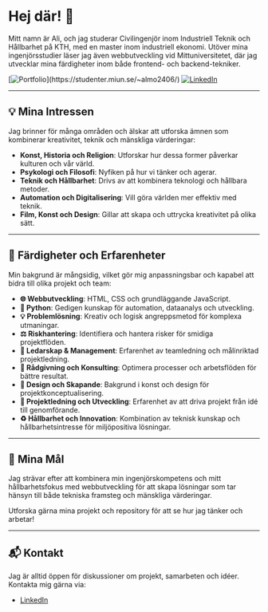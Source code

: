 # Hej där! 👋

Mitt namn är Ali, och jag studerar Civilingenjör inom Industriell Teknik och Hållbarhet på KTH, med en master inom industriell ekonomi. Utöver mina ingenjörsstudier läser jag även webbutveckling vid Mittuniversitetet, där jag utvecklar mina färdigheter inom både frontend- och backend-tekniker.

[![Portfolio]([https://img.shields.io/badge/Portfolio-Webbutveckling-brightgreen](https://img.shields.io/badge/Portfolio-Inom_till%C3%A4mpad_Webbutveckling-brightgreen))](https://studenter.miun.se/~almo2406/) [![LinkedIn](https://img.shields.io/badge/LinkedIn-ali--mohammad-blue)](https://www.linkedin.com/in/ali-mohammad-a0786061m/)

---

## 💡 Mina Intressen

Jag brinner för många områden och älskar att utforska ämnen som kombinerar kreativitet, teknik och mänskliga värderingar:

- **Konst, Historia och Religion**: Utforskar hur dessa former påverkar kulturen och vår värld.
- **Psykologi och Filosofi**: Nyfiken på hur vi tänker och agerar.
- **Teknik och Hållbarhet**: Drivs av att kombinera teknologi och hållbara metoder.
- **Automation och Digitalisering**: Vill göra världen mer effektiv med teknik.
- **Film, Konst och Design**: Gillar att skapa och uttrycka kreativitet på olika sätt.

---

## 🚀 Färdigheter och Erfarenheter

Min bakgrund är mångsidig, vilket gör mig anpassningsbar och kapabel att bidra till olika projekt och team:

- **🌐 Webbutveckling**: HTML, CSS och grundläggande JavaScript.
- **🐍 Python**: Gedigen kunskap för automation, dataanalys och utveckling.
- **💡 Problemlösning**: Kreativ och logisk angreppsmetod för komplexa utmaningar.
- **⚖️ Riskhantering**: Identifiera och hantera risker för smidiga projektflöden.
- **👥 Ledarskap & Management**: Erfarenhet av teamledning och målinriktad projektledning.
- **🧠 Rådgivning och Konsulting**: Optimera processer och arbetsflöden för bättre resultat.
- **🎨 Design och Skapande**: Bakgrund i konst och design för projektkonceptualisering.
- **📅 Projektledning och Utveckling**: Erfarenhet av att driva projekt från idé till genomförande.
- **♻️ Hållbarhet och Innovation**: Kombination av teknisk kunskap och hållbarhetsintresse för miljöpositiva lösningar.

---

## 🎯 Mina Mål

Jag strävar efter att kombinera min ingenjörskompetens och mitt hållbarhetsfokus med webbutveckling för att skapa lösningar som tar hänsyn till både tekniska framsteg och mänskliga värderingar. 

Utforska gärna mina projekt och repository för att se hur jag tänker och arbetar!

---

## 📬 Kontakt

Jag är alltid öppen för diskussioner om projekt, samarbeten och idéer. Kontakta mig gärna via:

- [LinkedIn](https://www.linkedin.com/in/ali-mohammad-a0786061m/)
